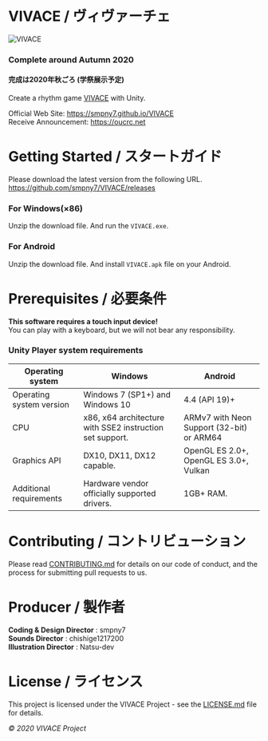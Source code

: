# VIVACE / ヴィヴァーチェ

![VIVACE](https://github.com/smpny7/VIVACE/master/screenshot.jpg)

### Complete around Autumn 2020
#### 完成は2020年秋ごろ (学祭展示予定)
Create a rhythm game [VIVACE](https://smpny7.github.io/VIVACE) with Unity.<br />

Official Web Site: <https://smpny7.github.io/VIVACE><br />
Receive Announcement: <https://oucrc.net>


# Getting Started / スタートガイド

Please download the latest version from the following URL.<br />
<https://github.com/smpny7/VIVACE/releases>

### For Windows(×86)
Unzip the download file.
And run the `VIVACE.exe`.

### For Android
Unzip the download file.
And install `VIVACE.apk` file on your Android.


# Prerequisites / 必要条件

**This software requires a touch input device!**<br />
You can play with a keyboard, but we will not bear any responsibility.


### Unity Player system requirements
|  Operating system  |  Windows  |  Android  |
| ---- | ---- | ---- |
|  Operating system version  |  Windows 7 (SP1+) and Windows 10  |  4.4 (API 19)+  |
|  CPU  |  x86, x64 architecture with SSE2 instruction set support.  |  ARMv7 with Neon Support (32-bit) or ARM64  |
|  Graphics API  |  DX10, DX11, DX12 capable.  |  OpenGL ES 2.0+, OpenGL ES 3.0+, Vulkan  |
|  Additional requirements  |  Hardware vendor officially supported drivers.  |  1GB+ RAM.  |


# Contributing / コントリビューション

Please read [CONTRIBUTING.md](https://github.com/smpny7/VIVACE/blob/master/CONTRIBUTING.md) for details on our code of conduct, and the process for submitting pull requests to us.


# Producer / 製作者

**Coding & Design Director** : smpny7<br />
**Sounds Director** : chishige1217200<br />
**Illustration Director** : Natsu-dev<br />


# License / ライセンス

This project is licensed under the VIVACE Project - see the [LICENSE.md](https://github.com/smpny7/VIVACE/blob/master/LICENSE) file for details.

*©︎ 2020 VIVACE Project*
